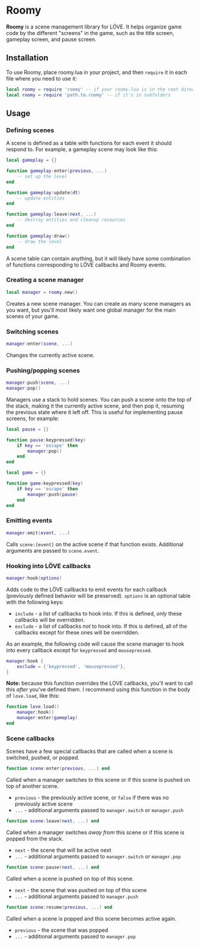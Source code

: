 # Roomy

**Roomy** is a scene management library for LÖVE. It helps organize game code by the different "screens" in the game, such as the title screen, gameplay screen, and pause screen.

## Installation

To use Roomy, place roomy.lua in your project, and then `require` it in each file where you need to use it:

```lua
local roomy = require 'roomy' -- if your roomy.lua is in the root directory
local roomy = require 'path.to.roomy' -- if it's in subfolders
```

## Usage

### Defining scenes

A scene is defined as a table with functions for each event it should respond to. For example, a gameplay scene may look like this:

```lua
local gameplay = {}

function gameplay:enter(previous, ...)
	-- set up the level
end

function gameplay:update(dt)
	-- update entities
end

function gameplay:leave(next, ...)
	-- destroy entities and cleanup resources
end

function gameplay:draw()
	-- draw the level
end
```

A scene table can contain anything, but it will likely have some combination of functions corresponding to LÖVE callbacks and Roomy events.

### Creating a scene manager

```lua
local manager = roomy.new()
```

Creates a new scene manager. You can create as many scene managers as you want, but you'll most likely want one global manager for the main scenes of your game.

### Switching scenes

```lua
manager:enter(scene, ...)
```

Changes the currently active scene.

### Pushing/popping scenes

```lua
manager:push(scene, ...)
manager:pop()
```

Managers use a stack to hold scenes. You can push a scene onto the top of the stack, making it the currently active scene, and then pop it, resuming the previous state where it left off. This is useful for implementing pause screens, for example:

```lua
local pause = {}

function pause:keypressed(key)
	if key == 'escape' then
		manager:pop()
	end
end

local game = {}

function game:keypressed(key)
	if key == 'escape' then
		manager:push(pause)
	end
end
```

### Emitting events

```lua
manager:emit(event, ...)
```

Calls `scene:[event]` on the active scene if that function exists. Additional arguments are passed to `scene.event`.

### Hooking into LÖVE callbacks

```lua
manager:hook(options)
```

Adds code to the LÖVE callbacks to emit events for each callback (previously defined behavior will be preserved). `options` is an optional table with the following keys:
- `include` - a list of callbacks to hook into. If this is defined, *only* these callbacks will be overridden.
- `exclude` - a list of callbacks *not* to hook into. If this is defined, all of the callbacks except for these ones will be overridden.

As an example, the following code will cause the scene manager to hook into every callback except for `keypressed` and `mousepressed`.

```lua
manager:hook {
	exclude = {'keypressed', 'mousepressed'},
}
```

**Note:** because this function overrides the LOVE callbacks, you'll want to call this *after* you've defined them. I recommend using this function in the body of `love.load`, like this:

```lua
function love.load()
	manager:hook()
	manager:enter(gameplay)
end
```

### Scene callbacks

Scenes have a few special callbacks that are called when a scene is switched, pushed, or popped.

```lua
function scene:enter(previous, ...) end
```

Called when a manager switches *to* this scene or if this scene is pushed on top of another scene.
- `previous` - the previously active scene, or `false` if there was no previously active scene
- `...` - additional arguments passed to `manager.switch` or `manager.push`

```lua
function scene:leave(next, ...) end
```

Called when a manager switches *away from* this scene or if this scene is popped from the stack.
- `next` - the scene that will be active next
- `...` - additional arguments passed to `manager.switch` or `manager.pop`

```lua
function scene:pause(next, ...) end
```

Called when a scene is pushed on top of this scene.
- `next` - the scene that was pushed on top of this scene
- `...` - additional arguments passed to `manager.push`

```lua
function scene:resume(previous, ...) end
```

Called when a scene is popped and this scene becomes active again.
- `previous` - the scene that was popped
- `...` - additional arguments passed to `manager.pop`
